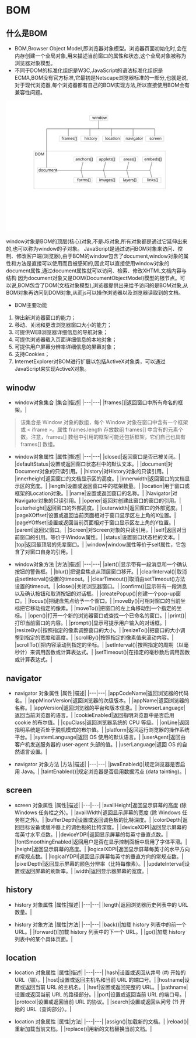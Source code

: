 # BOM

## 什么是BOM
* BOM,Browser Object Model,即浏览器对象模型。浏览器页面初始化时,会在内存创建一个全局对象,用来描述当前窗口的属性和状态,这个全局对象被称为浏览器对象模型。
* 不同于DOM的标准化组织是W3C,JavaScript的语法标准化组织是ECMA,BOM没有官方标准,它最初是Netscape浏览器标准的一部分,也就是说,对于现代浏览器,每个浏览器都有自己的BOM实现方法,所以直接使用BOM会有兼容性问题。

![BOM](BOM.svg)

window对象是BOM的顶层(核心)对象,不是JS对象,所有对象都是通过它延伸出来的,也可以称为window的子对象。
JavaScript是通过访问BOM对象来访问、控制、修改客户端(浏览器),由于BOM的window包含了document,window对象的属性和方法是直接可以使用而且被感知的,因此可以直接使用window对象的document属性,通过document属性就可以访问、检索、修改XHTML文档内容与结构
因为document对象又是DOM(DocumentObjectModel)模型的根节点。可以说,BOM包含了DOM(文档对象模型),浏览器提供出来给予访问的是BOM对象,从BOM对象再访问到DOM对象,从而js可以操作浏览器以及浏览器读取到的文档。

* BOM主要功能
1. 弹出新浏览器窗口的能力；
2. 移动、关闭和更改浏览器窗口大小的能力；
3. 可提供WEB浏览器详细信息的导航对象；
4. 可提供浏览器载入页面详细信息的本地对象；
5. 可提供用户屏幕分辨率详细信息的屏幕对象；
6. 支持Cookies；
7. InternetExplorer对BOM进行扩展以包括ActiveX对象类，可以通过JavaScript来实现ActiveX对象。

## winodw
* window对象集合
|集合|描述|
|---|---|
|frames[]|返回窗口中所有命名的框架。|

>该集合是 Window 对象的数组，每个 Window 对象在窗口中含有一个框架或 < iframe >。属性 frames.length 存放数组 frames[] 中含有的元素个数。注意，frames[] 数组中引用的框架可能还包括框架，它们自己也具有 frames[] 数组。

* window对象属性
|属性|描述|
|---|---|
|closed|返回窗口是否已被关闭。|
|defaultStatus|设置或返回窗口状态栏中的默认文本。|
|document|对Document对象的只读引用。|
|history|对History对象的只读引用。|
|innerheight|返回窗口的文档显示区的高度。|
|innerwidth|返回窗口的文档显示区的宽度。|
|length|设置或返回窗口中的框架数量。|
|location|用于窗口或框架的Location对象。|
|name|设置或返回窗口的名称。|
|Navigator|对Navigator对象的只读引用。|
|opener|返回对创建此窗口的窗口的引用。|
|outerheight|返回窗口的外部高度。|
|outerwidth|返回窗口的外部宽度。|
|pageXOffset|设置或返回当前页面相对于窗口显示区左上角的X位置。|
|pageYOffset|设置或返回当前页面相对于窗口显示区左上角的Y位置。|
|parent|返回父窗口。|
|Screen|对Screen对象的只读引用。|
|self|返回对当前窗口的引用。等价于Window属性。|
|status|设置窗口状态栏的文本。|
|top|返回最顶层的先辈窗口。|
|window|window属性等价于self属性，它包含了对窗口自身的引用。|

* window对象方法
|方法|描述|
|---|---|
|alert()|显示带有一段消息和一个确认按钮的警告框。|
|blur()|把键盘焦点从顶层窗口移开。|
|clearInterval()|取消由setInterval()设置的timeout。|
|clearTimeout()|取消由setTimeout()方法设置的timeout。|
|close()|关闭浏览器窗口。|
|confirm()|显示带有一段消息以及确认按钮和取消按钮的对话框。|
|createPopup()|创建一个pop-up窗口。|
|focus()|把键盘焦点给予一个窗口。|
|moveBy()|可相对窗口的当前坐标把它移动指定的像素。|
|moveTo()|把窗口的左上角移动到一个指定的坐标。|
|open()|打开一个新的浏览器窗口或查找一个已命名的窗口。|
|print()|打印当前窗口的内容。|
|prompt()|显示可提示用户输入的对话框。|
|resizeBy()|按照指定的像素调整窗口的大小。|
|resizeTo()|把窗口的大小调整到指定的宽度和高度。|
|scrollBy()|按照指定的像素值来滚动内容。|
|scrollTo()|把内容滚动到指定的坐标。|
|setInterval()|按照指定的周期（以毫秒计）来调用函数或计算表达式。|
|setTimeout()|在指定的毫秒数后调用函数或计算表达式。|

## navigator 
* navigator 对象属性
|属性|描述|
|---|---|
|appCodeName|返回浏览器的代码名。|
|appMinorVersion|返回浏览器的次级版本。|
|appName|返回浏览器的名称。|
|appVersion|返回浏览器的平台和版本信息。|
|browserLanguage|返回当前浏览器的语言。|
|cookieEnabled|返回指明浏览器中是否启用 cookie 的布尔值。|
|cpuClass|返回浏览器系统的 CPU 等级。|
|onLine|返回指明系统是否处于脱机模式的布尔值。|
|platform|返回运行浏览器的操作系统平台。|
|systemLanguage|返回 OS 使用的默认语言。|
|userAgent|返回由客户机发送服务器的 user-agent 头部的值。|
|userLanguage|返回 OS 的自然语言设置。|

* navigator 对象方法
|方法|描述|
|---|---|
|javaEnabled()|规定浏览器是否启用 Java。|
|taintEnabled()|规定浏览器是否启用数据污点 (data tainting)。|

## screen  
* screen  对象属性
|属性|描述|
|---|---|
|availHeight|返回显示屏幕的高度 (除 Windows 任务栏之外)。|
|availWidth|返回显示屏幕的宽度 (除 Windows 任务栏之外)。|
|bufferDepth|设置或返回调色板的比特深度。|
|colorDepth|返回目标设备或缓冲器上的调色板的比特深度。|
|deviceXDPI|返回显示屏幕的每英寸水平点数。|
|deviceYDPI|返回显示屏幕的每英寸垂直点数。|
|fontSmoothingEnabled|返回用户是否在显示控制面板中启用了字体平滑。|
|height|返回显示屏幕的高度。|
|logicalXDPI|返回显示屏幕每英寸的水平方向的常规点数。|
|logicalYDPI|返回显示屏幕每英寸的垂直方向的常规点数。|
|pixelDepth|返回显示屏幕的颜色分辨率（比特每像素）。|
|updateInterval|设置或返回屏幕的刷新率。|
|width|返回显示器屏幕的宽度。|

## history   
* history 对象属性
|属性|描述|
|---|---|
|length|返回浏览器历史列表中的 URL 数量。|

* history 对象方法
|属性|方法|
|---|---|
|back()|加载 history 列表中的前一个 URL。|
|forward()|加载 history 列表中的下一个 URL。|
|go()|加载 history 列表中的某个具体页面。|

## location    
* location 对象属性
|属性|描述|
|---|---|
|hash|设置或返回从井号 (#) 开始的 URL（锚）。|
|host|设置或返回主机名和当前 URL 的端口号。|
|hostname|设置或返回当前 URL 的主机名。|
|href|设置或返回完整的 URL。|
|pathname|设置或返回当前 URL 的路径部分。|
|port|设置或返回当前 URL 的端口号。|
|protocol|设置或返回当前 URL 的协议。|
|search|设置或返回从问号 (?) 开始的 URL（查询部分）。|

* location 对象属性
|属性|方法|
|---|---|
|assign()|加载新的文档。|
|reload()|重新加载当前文档。|
|replace()|用新的文档替换当前文档。|